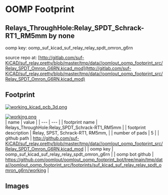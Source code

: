 # OOMP Footprint  
## Relays_ThroughHole:Relay_SPDT_Schrack-RT1_RM5mm  by none  
  
oomp key: oomp_suf_kicad_suf_relay_relay_spdt_omron_g6rn  
  
source repo at: [http://gitlab.com/suf-KiCAD/suf_relay.pretty/blob/master/tmp/data//oomlout_oomp_footprint_src/Relay_SPDT_Omron_G6RN.kicad_mod](http://gitlab.com/suf-KiCAD/suf_relay.pretty/blob/master/tmp/data//oomlout_oomp_footprint_src/Relay_SPDT_Omron_G6RN.kicad_mod)  
## Footprint  
  
[![working_kicad_pcb_3d.png](working_kicad_pcb_3d_600.png)](working_kicad_pcb_3d.png)  
  
[![working.png](working_600.png)](working.png)  
| name | value | 
| --- | --- | 
| footprint name | Relays_ThroughHole:Relay_SPDT_Schrack-RT1_RM5mm | 
| footprint description | Relay, SPST, Schrack-RT1, RM5mm, | 
| number of pads | 5 | 
| github path | http://github.com/suf-KiCAD/suf_relay.pretty/blob/master/tmp/data//oomlout_oomp_footprint_src/Relay_SPDT_Omron_G6RN.kicad_mod | 
| oomp key | oomp_suf_kicad_suf_relay_relay_spdt_omron_g6rn | 
| oomp bot github | https://github.com/oomlout/oomlout_oomp_footprint_bot/tree/main/tmp/data//oomlout_oomp_footprint_src/footprints/suf_kicad_suf_relay_relay_spdt_omron_g6rn/working | 
## Images  
